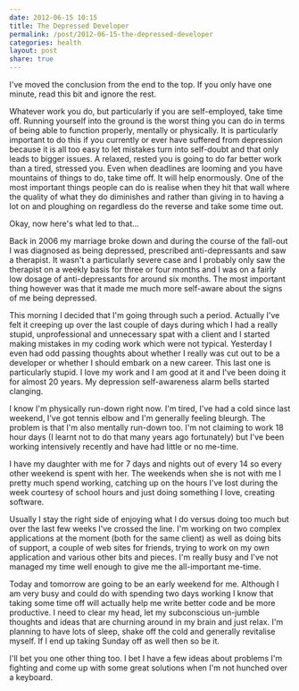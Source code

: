```yaml
---
date: 2012-06-15 10:15
title: The Depressed Developer
permalink: /post/2012-06-15-the-depressed-developer
categories: health
layout: post
share: true
---
```


I've moved the conclusion from the end to the top. If you only have one minute, read this bit and ignore the rest.

Whatever work you do, but particularly if you are self-employed, take time off. Running yourself into the ground is the worst thing you can do in terms of being able to function properly, mentally or physically. It is particularly important to do this if you currently or ever have suffered from depression because it is all too easy to let mistakes turn into self-doubt and that only leads to bigger issues. A relaxed, rested you is going to do far better work than a tired, stressed you. Even when deadlines are looming and you have mountains of things to do, take time off. It will help enormously. One of the most important things people can do is realise when they hit that wall where the quality of what they do diminishes and rather than giving in to having a lot on and ploughing on regardless do the reverse and take some time out.

Okay, now here's what led to that...

Back in 2006 my marriage broke down and during the course of the fall-out I was diagnosed as being depressed, prescribed anti-depressants and saw a therapist. It wasn't a particularly severe case and I probably only saw the therapist on a weekly basis for three or four months and I was on a fairly low dosage of anti-depressants for around six months. The most important thing however was that it made me much more self-aware about the signs of me being depressed.

This morning I decided that I'm going through such a period. Actually I've felt it creeping up over the last couple of days during which I had a really stupid, unprofessional and unnecessary spat with a client and I started making mistakes in my coding work which were not typical. Yesterday I even had odd passing thoughts about whether I really was cut out to be a developer or whether I should embark on a new career. This last one is particularly stupid. I love my work and I am good at it and I've been doing it for almost 20 years. My depression self-awareness alarm bells started clanging.

I know I'm physically run-down right now. I'm tired, I've had a cold since last weekend, I've got tennis elbow and I'm generally feeling bleurgh. The problem is that I'm also mentally run-down too. I'm not claiming to work 18 hour days (I learnt not to do that many years ago fortunately) but I've been working intensively recently and have had little or no me-time.

I have my daughter with me for 7 days and nights out of every 14 so every other weekend is spent with her. The weekends when she is not with me I pretty much spend working, catching up on the hours I've lost during the week courtesy of school hours and just doing something I love, creating software.

Usually I stay the right side of enjoying what I do versus doing too much but over the last few weeks I've crossed the line. I'm working on two complex applications at the moment (both for the same client) as well as doing bits of support, a couple of web sites for friends, trying to work on my own application and various other bits and pieces. I'm really busy and I've not managed my time well enough to give me the all-important me-time.

Today and tomorrow are going to be an early weekend for me. Although I am very busy and could do with spending two days working I know that taking some time off will actually help me write better code and be more productive. I need to clear my head, let my subconscious un-jumble thoughts and ideas that are churning around in my brain and just relax. I'm planning to have lots of sleep, shake off the cold and generally revitalise myself. If I end up taking Sunday off as well then so be it.

I'll bet you one other thing too. I bet I have a few ideas about problems I'm fighting and come up with some great solutions when I'm not hunched over a keyboard.
